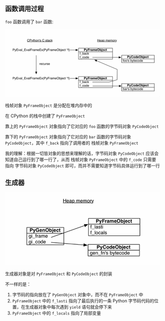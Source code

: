 ## 函数调用过程

`foo` 函数调用了 `bar` 函数:

![image-20220712230246291](04-Python.assets/image-20220712230246291.png)



栈帧对象 `PyFrameObject` 是分配在堆内存中的

在 CPython 的栈中创建了 `PyFrameObject`

靠上的 `PyFrameObject` 对象指向了它对应的 `foo` 函数的字节码对象 `PyCodeObject`

靠下的  `PyFrameObject` 对象指向了它对应的 `bar`  函数的字节码对象 `PyCodeObject`，其中 `f_back` 指向了调用者的 栈帧对象 `PyFrameObject`

我的理解：根据一切皆对象的思想来理解的话，字节码对象 `PyCodeObject` 应该会知道自己运行到了哪一行了，从而 栈帧对象 `PyFrameObject` 中的 `f_code` 只需要指向 字节码对象 `PyCodeObject` 即可，而并不需要知道字节码具体运行到了哪一行



## 生成器

![image-20220713085127800](04-Python.assets/image-20220713085127800.png)

生成器对象是对 `PyFrameObject` 和 `PyCodeObject` 的封装

不一样的是：

1. 字节码的指向放在了 `PyGenObject` 对象中，而不在 `PyFrameObject` 中
2. `PyFrameObject` 中的 `f_lasti` 指向了最后执行的一条 Python 字节码代码的位置，在生成器对象中每次遇到 `yield` 语句就会停下来
3. `PyFrameObject` 中的 `f_locals` 指向了局部变量 